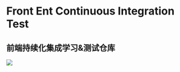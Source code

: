 # Front Ent Continuous Integration Test
## 前端持续化集成学习&amp;测试仓库
![](https://img.shields.io/travis/HiDino9/front-end-continuous-integration-test.svg)
